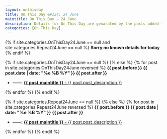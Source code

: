 ```yaml
---
layout: onthisday
title: On This Day &#124; 24 June
maintitle: On This Day — 24 June
description: Details for On This Day are genarated by the posts added to the website so the content is subject to changes/updates over time.
categories: [On This Day]
---
```


{% if site.categories.OnThisDay24June == null and site.categories.Repeat24June == null %}
<strong>Sorry no known details for today</strong>
{% endif %}

{% if site.categories.OnThisDay24June == null %}
{% else %}
{% for post in site.categories.OnThisDay24June reversed %}
<strong>{{ post.before }} {{ post.date | date: "%e %B %Y" }} {{ post.after }}</strong>
<ul>
<li> ——: <a href="{{ post.url }}"><strong>{{ post.maintitle }}</strong> - {{ post.post_description }}</a></li>
</ul>
{% endfor %}
{% endif %}

{% if site.categories.Repeat24June == null %}
{% else %}
{% for post in site.categories.Repeat24June reversed %}
<strong>{{ post.before }} {{ post.date | date: "%e %B %Y" }} {{ post.after }}</strong>
<ul>
<li> ——: <a href="{{ post.url }}"><strong>{{ post.maintitle }}</strong> - {{ post.post_description }}</a></li>
</ul>
{% endfor %}
{% endif %}
